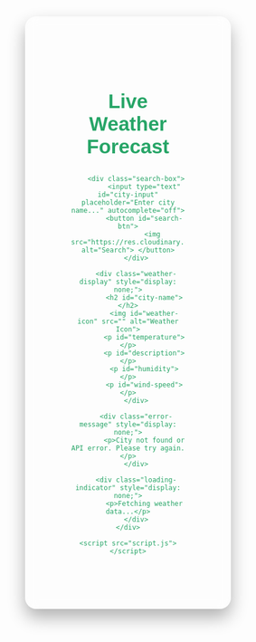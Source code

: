 <!DOCTYPE html>
<html lang="en">
<head>
    <meta charset="UTF-8">
    <meta name="viewport" content="width=device-width, initial-scale=1.0">
    <title>Dynamic Weather App</title>
    <link rel="stylesheet" href="style.css">
    <link href="https://fonts.googleapis.com/css2?family=Poppins:wght@300;400;500;600;700&display=swap" rel="stylesheet">
</head>
<body>
    <div class="weather-container">
        <h1>Live Weather Forecast</h1>

        <div class="search-box">
            <input type="text" id="city-input" placeholder="Enter city name..." autocomplete="off">
            <button id="search-btn">
                <img src="https://res.cloudinary.com/dyxq6mn93/image/upload/v1755061511/search_button_euuszx.webp" alt="Search"> </button>
        </div>

        <div class="weather-display" style="display: none;">
            <h2 id="city-name"></h2>
            <img id="weather-icon" src="" alt="Weather Icon">
            <p id="temperature"></p>
            <p id="description"></p>
            <p id="humidity"></p>
            <p id="wind-speed"></p>
        </div>

        <div class="error-message" style="display: none;">
            <p>City not found or API error. Please try again.</p>
        </div>

        <div class="loading-indicator" style="display: none;">
            <p>Fetching weather data...</p>
        </div>
    </div>

    <script src="script.js"></script>
<style>
/* Basic Reset & Body Styles */
* {
    margin: 0;
    padding: 0;
    box-sizing: border-box;
}

body {
    font-family: 'Poppins', sans-serif;
    background-image: url('https://res.cloudinary.com/dyxq6mn93/image/upload/v1755062903/pexels-apasaric-325185_esmkxl.jpg');
    background-size: cover;          /* Make sure image covers entire background */
    background-position: center;     /* Center the image */
    background-repeat: no-repeat;    /* Don't repeat the image */
    display: flex;
    justify-content: center;
    align-items: center;
    min-height: 100vh;
    margin: 0;
    color: #27a567; /*#fff;*/
}

/* Weather Container */
.weather-container {
    background: rgba(255, 255, 255, 0.2); /* Semi-transparent white background */
    border-radius: 20px; /* More rounded corners */
    padding: 80px;
    text-align: center;
    box-shadow: 0 15px 30px rgba(0, 0, 0, 0.3); /* Deeper shadow */
    width: 600px; /* Slightly wider */
    max-width: 90%; /* Responsive up to 90% of screen width */
    backdrop-filter: blur(10px); /* Frosted glass effect */
    border: 1px solid rgba(255, 255, 255, 0.3); /* Subtle border */
}

h1 {
    margin-bottom: 30px;
    font-size: 2.5em; /* Larger heading */
    font-weight: 600;
}

/* Search Box */
.search-box {
    display: flex;
    justify-content: center;
    align-items: center; /* Align items vertically */
    margin-bottom: 30px;
}

#city-input {
    flex-grow: 1; /* Allows input to take available space */
    border: none;
    padding: 15px 20px;
    border-radius: 30px; /* Pill shape */
    font-size: 1.1em;
    outline: none;
    background: rgba(255, 255, 255, 0.9); /* More opaque for better readability */
    color: #333;
    margin-right: 15px; /* Space between input and button */
    box-shadow: inset 0 2px 5px rgba(0, 0, 0, 0.1); /* Inner shadow */
}

#city-input::placeholder {
    color: #777;
}

#search-btn {
    background: #4CAF50; /* Green button */
    color: white;
    border: none;
    padding: 12px 18px; /* Adjusted padding for icon */
    border-radius: 50%; /* Circular button */
    cursor: pointer;
    font-size: 1.2em;
    display: flex; /* For centering icon */
    justify-content: center;
    align-items: center;
    width: 50px; /* Fixed width */
    height: 50px; /* Fixed height */
    transition: background 0.3s ease, transform 0.2s ease;
    box-shadow: 0 5px 10px rgba(0, 0, 0, 0.2);
}

#search-btn img {
    width: 24px; /* Size of the search icon */
    height: 24px;
    filter: invert(1); /* Makes the icon white if it's dark */
}

#search-btn:hover {
    background: #45a049; /* Darker green on hover */
    transform: scale(1.05); /* Slightly enlarge */
}

#search-btn:active {
    transform: scale(0.98); /* Slightly shrink on click */
}

/* Weather Display */
.weather-display {
    margin-top: 30px;
    background: rgba(0, 0, 0, 0.1); /* Subtle background for display area */
    padding: 25px;
    border-radius: 15px;
    box-shadow: inset 0 2px 10px rgba(0, 0, 0, 0.1);
}

.weather-display h2 {
    font-size: 3em; /* Larger city name */
    margin-bottom: 15px;
    font-weight: 500;
}

.weather-display img {
    width: 120px; /* Larger icon */
    height: 120px;
    margin: 15px auto;
    display: block; /* Center image */
}

.weather-display p {
    font-size: 1.3em;
    margin: 10px 0;
    font-weight: 300;
}

/* Error Message */
.error-message {
    color: #ffcccc; /* Light red */
    background-color: rgba(255, 0, 0, 0.4); /* Semi-transparent red background */
    padding: 15px;
    border-radius: 10px;
    margin-top: 25px;
    font-size: 1.1em;
    font-weight: 500;
}

/* Loading Indicator */
.loading-indicator {
    color: #e0e0e0;
    margin-top: 25px;
    font-size: 1.1em;
}

/* Simple Animation for Loading (Optional) */
.loading-indicator p::after {
    content: ' .';
    animation: dots 1s steps(5, end) infinite;
}

@keyframes dots {
    0%, 20% {
        color: rgba(0,0,0,0);
        text-shadow:
            .25em 0 0 rgba(0,0,0,0),
            .5em 0 0 rgba(0,0,0,0);
    }
    40% {
        color: white;
        text-shadow:
            .25em 0 0 rgba(0,0,0,0),
            .5em 0 0 rgba(0,0,0,0);
    }
    60% {
        text-shadow:
            .25em 0 0 white,
            .5em 0 0 rgba(0,0,0,0);
    }
    80%, 100% {
        text-shadow:
            .25em 0 0 white,
            .5em 0 0 white;
    }
}
</style>
<script>
// script.js

// IMPORTANT: Replace '3707d631b7dfc0698ae7d990397b3533' with your actual API key
const apiKey = '717de8df686c94d8918851a8c49ecb12';
const apiUrl = 'https://api.openweathermap.org/data/2.5/weather';

// Get references to HTML elements
const cityInput = document.getElementById('city-input');
const searchBtn = document.getElementById('search-btn');
const weatherDisplay = document.querySelector('.weather-display');
const cityNameElement = document.getElementById('city-name');
const weatherIconElement = document.getElementById('weather-icon');
const temperatureElement = document.getElementById('temperature');
const descriptionElement = document.getElementById('description');
const humidityElement = document.getElementById('humidity');
const windSpeedElement = document.getElementById('wind-speed');
const errorMessage = document.querySelector('.error-message');
const loadingIndicator = document.querySelector('.loading-indicator');

// Function to show/hide elements
function showElement(element) {
    if (element) element.style.display = 'block';
}

function hideElement(element) {
    if (element) element.style.display = 'none';
}

// Function to fetch weather data from OpenWeatherMap API
async function fetchWeather(city) {
    // Hide previous displays and show loading indicator
    hideElement(weatherDisplay);
    hideElement(errorMessage);
    showElement(loadingIndicator);

    try {
        const requestUrl = `${apiUrl}?q=${city}&appid=${apiKey}&units=metric`;
        console.log('Fetching:', requestUrl); // Log the request URL for debugging

        const response = await fetch(requestUrl);
        const data = await response.json();

        console.log('API Response:', data); // Log the full API response for debugging

        if (response.ok) { // Check if the HTTP status is 200-299 (success)
            displayWeather(data);
            hideElement(loadingIndicator);
            showElement(weatherDisplay);
        } else {
            // Handle API errors (e.g., city not found, invalid API key)
            hideElement(loadingIndicator);
            hideElement(weatherDisplay);
            showElement(errorMessage);
            console.error('Error fetching weather data:', data.message || 'Unknown API error');
        }
    } catch (error) {
        // Handle network errors (e.g., no internet connection)
        hideElement(loadingIndicator);
        hideElement(weatherDisplay);
        showElement(errorMessage);
        console.error('Network or API error:', error);
    }
}

// Function to update the DOM with weather data
function displayWeather(data) {
    cityNameElement.textContent = data.name;
    temperatureElement.textContent = `Temperature: ${Math.round(data.main.temp)}°C`;
    descriptionElement.textContent = `Description: ${data.weather[0].description}`;
    humidityElement.textContent = `Humidity: ${data.main.humidity}%`;
    windSpeedElement.textContent = `Wind Speed: ${data.wind.speed} m/s`;

    // Set weather icon based on OpenWeatherMap's icon codes
    const iconCode = data.weather[0].icon;
    weatherIconElement.src = `http://openweathermap.org/img/wn/${iconCode}@2x.png`;
    weatherIconElement.alt = data.weather[0].description;
}

// Event Listeners
searchBtn.addEventListener('click', () => {
    const city = cityInput.value.trim(); // .trim() removes whitespace
    if (city) {
        fetchWeather(city);
    } else {
        alert('Please enter a city name.');
        // Optionally hide previous results and errors if input is empty
        hideElement(weatherDisplay);
        hideElement(errorMessage);
        hideElement(loadingIndicator);
    }
});

// Allow searching by pressing Enter key in the input field
cityInput.addEventListener('keypress', (event) => {
    if (event.key === 'Enter') {
        searchBtn.click(); // Programmatically click the search button
    }
});

// Optional: Fetch weather for a default city when the page loads
// You can remove or change this line if you don't want a default city
// window.onload = () => {
//     fetchWeather('London'); // Example: load weather for London initially
// };
</script>
</body>
</html>
